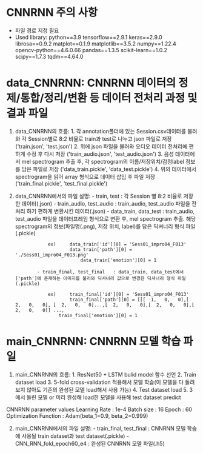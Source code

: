 # CNNRNN 주의 사항
 - 파일 경로 지정 필요
 - Used library:  	python==3.9
			        tensorflow==2.9.1
			        keras==2.9.0
			        librosa==0.9.2
			        matplot==0.1.9
			        matplotlib==3.5.2
			        numpy==1.22.4
			        opencv-python==4.6.0.66
			        pandas==1.3.5
			        scikit-learn==1.0.2
			        scipy==1.7.3
			        tqdm==4.64.0

# data_CNNRNN: CNNRNN 데이터의 정제/통합/정리/변환 등 데이터 전처리 과정 및 결과 파일
 1. data_CNNRNN의 흐름:
			 	1. 각 annotation폴더에 있는 Session.csv데이터를 불러와 각 Session별로 8:2 비율로 train과 test로 나누고 json 파일로 저장 ('train.json', 'test.json')
			 	2. 위에 json 파일을 불러와 오디오 데이터 전처리에 편하게 수정 후 다시 저장 ('train_audio.json', 'test_audio.json')
			 	3. 음성 데이터에서 mel spectrogram 추출 후, 각 spectrogram의 이름/저장위치/감정label 정보를 담은 파일로 저장 ('data_train.pickle', 'data_test.pickle')
			 	4. 위의 데이터에서 spectrogram을 읽어 array 형식으로 데이터 삽입 후 파일 저장 ('train_final.pickle', 'test_final.pickle')

 2. data_CNNRNN에서의 파일 설명: 
				- train, test			: 각 Session 별 8:2 비율로 저장한 데이터(.json)
				- train_audio, test_audio	: train_audio, test_audio 파일을 전처리 하기 편하게 변환시킨 데이터(.json)
				- data_train, data_test		: train_audio, test_audio 파일을 데이터프레임 형식으로 변환 후, mel spectrogram 추출. 해당 spectrogram의 정보(파일명(.png), 저장 위치, label)를 담은 딕셔너리 형식 파일(.pickle)

					ex) 	data_train['id'][0] = 'Sess01_impro04_F013'
    						data_train['path'][0] = './Sess01_impro04_F013.png'
    	    					data_train['emotion'][0] = 1

				- train_final, test_final	: data_train, data_test에서 ['path']에 존재하는 이미지를 불러와 딕셔너리 값으로 변경한 딕셔너리 형식 파일(.pickle)

					ex) 	train_final['id'][0] = 'Sess01_impro04_F013'
    						train_final['path'][0] = [[[  1,   0,   0],[  2,   0,   0], [  2,   0,   0]...,[  2,   0,   0],[  2,   0,   0],[  2,   0,   0]] ..., 
   	 					train_final['emotion'][0] = 1

# main_CNNRNN: CNNRNN 모델 학습 파일
 1. main_CNNRNN의 흐름:
				1. ResNet50 + LSTM bulid model 함수 선언
				2. Train dataset load
				3. 5-fold cross-validation 적용해서 모델 학습(이 모델을 다 돌려보지 않아도 기존의 완성된 모델 load해서 사용 가능)
				4. Test dataset load
				5. 3에서 돌린 모델 or 미리 완성해 load한 모델을 사용해 test dataset predict

CNNRNN parameter values
Learning Rate		: 1e-4
Batch size			: 16
Epoch				: 60
Optimization Function	: Adam(beta_1=0.9, beta_2=0.999)

 2. main_CNNRNN에서의 파일 설명:
				- train_final, test_final	: CNNRNN 모델 학습에 사용될 train dataset과 test dataset(.pickle)
				- CNN_RNN_fold_epoch60_e4	: 완성된 CNNRNN 모델 파일(.h5)

